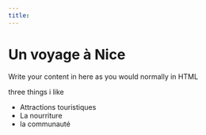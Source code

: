 ```yaml
---
title: 
---
```


<h1>Un voyage à Nice</h1>
<p>Write your content in here as you would normally in HTML</p>

<p>three things i like</p>

<ul>
<li>Attractions touristiques</li>
<li>La nourriture</li>
<li>la communauté</li>
</ul>
